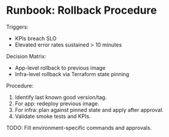 # Runbook: Rollback Procedure

Triggers:
- KPIs breach SLO
- Elevated error rates sustained > 10 minutes

Decision Matrix:
- App-level rollback to previous image
- Infra-level rollback via Terraform state pinning

Procedure:
1. Identify last known good version/tag.
2. For app: redeploy previous image.
3. For infra: plan against pinned state and apply after approval.
4. Validate smoke tests and KPIs.

TODO: Fill environment-specific commands and approvals.